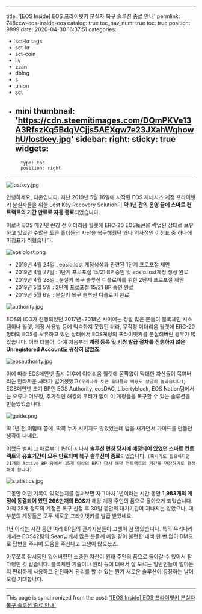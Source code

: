 
---
title: '[EOS Inside] EOS 프라이빗키 분실자 복구 솔루션 종료 안내'
permlink: 748ccw-eos-inside-eos
catalog: true
toc_nav_num: true
toc: true
position: 9999
date: 2020-04-30 16:37:51
categories:
- sct-kr
tags:
- sct-kr
- sct-coin
- liv
- zzan
- dblog
- s
- union
- sct
- mini
thumbnail: 'https://cdn.steemitimages.com/DQmPKVe13A3RfszKq5BdgVCjjs5AEXgw7e23JXahWghowhU/lostkey.jpg'
sidebar:
    right:
        sticky: true
widgets:
    -
        type: toc
        position: right
---


![lostkey.jpg](https://cdn.steemitimages.com/DQmPKVe13A3RfszKq5BdgVCjjs5AEXgw7e23JXahWghowhU/lostkey.jpg)

안녕하세요, 디온입니다. 지난 2019년 5월 16일에 시작된 EOS 제네시스 계정 프라이빗키 분실자들을 위한 Lost Key Recovery Solution이 **약 1년 간의 운영 끝에 스마트 컨트랙트의 기간 만료로 자동 종료**되었습니다. 

이로써 EOS 메인넷 런칭 전 이더리움 월렛에 ERC-20 EOS토큰을 락업된 상태로 보유하고 있었던 수많은 토큰 홀더들의 자산을 복구해줬던 꽤나 역사적인 이정표 중 하나에 마침표가 찍혔습니다.

![eosiolost.png](https://cdn.steemitimages.com/DQmShTcZRvatCZTYeF3YNFAnUvneQ5B41HDskTLQzNxqSA8/eosiolost.png)


- 2019년 4월 24일 : eosio.lost 계정생성과 관련된 1단계 프로포절 제안
- 2019년 4월 27일 : 1단계 프로포절 15/21 BP 승인 및 eosio.lost계정 생성 완료
- 2019년 4월 28일 : 분실키 복구 솔루션 디플로이를 위한 2단계 프로포절 제안
- 2019년 5월 5일 : 2단계 프로포절 15/21 BP 승인 완료
- 2019년 5월 6일 : 분실키 복구 솔루션 디플로이 완료

![authority.jpg](https://cdn.steemitimages.com/DQmdemEGn2evgwTEnGdWkLQRhm8DdnQaYhCCWjNv6dFtcTU/authority.jpg)

EOS의 ICO가 진행되었던 2017년~2018년 사이에는 정말 많은 분들이 블록체인 시스템이나 월렛, 계정 사용법 등에 익숙하지 못했던 터라, 무작정 이더리움 월렛에 ERC-20 형태의 EOS를 보유하고 있던 상태에서 EOS계정의 프라이빗키를 분실해버린 경우가 많았습니다. 이와 더불어, 아예 처음부터 **계정 등록 및 키쌍 발급 절차를 진행하지 않은 Unregistered Account도 굉장히 많았죠.**

![eosauthority.jpg](https://cdn.steemitimages.com/DQmS9ixu1afVZ2mNpiLkRkRrxLsw9t2cRVBkro4nSdppugS/eosauthority.jpg)

이에 따라 EOS메인넷 출시 이후에 이더리움 월렛에 꼼짝없이 막대한 자산들이 묶여버리는 안타까운 사태가 벌어졌었고`(우리나라 토큰 홀더들의 비중도 상당히 높았습니다)`, EOS메인넷 초기 BP인 EOS Authority, eosDAC, Libertyblock, EOS Nation팀에서는 오류나 어뷰징, 추가적인 해킹의 우려가 없이 이 계정들을 복구할 수 있는 솔루션을 만들었었습니다. 

![guide.png](https://cdn.steemitimages.com/DQmTzyUdF167Sit5EgnUcUAtZXVwdfSPhuyfdSXHSozz1LY/guide.png)

딱 1년 전 이맘때 쯤에, 딱히 누가 시키지도 않았었는데 밤을 새가면서 가이드를 만들던 생각이 나네요.

어쨌든 벌써 그 때로부터 1년이 지나서 **솔루션 런칭 당시에 예정되어 있었던 스마트 컨트랙트의 유효기간이 모두 만료되며 복구 솔루션이 종료**되었습니다. `(혹시라도 필요하다면 21개의 Active BP 중에서 15개 이상의 BP가 다시 해당 컨트랙트의 기간을 연장하기로 결정해야 합니다)`

![statistics.jpg](https://cdn.steemitimages.com/DQmWcRYiYHs7krAXmafB4V2dEDotKZfqd7AUfp5qeFwgNQk/statistics.jpg)

그동안 어떤 기록이 있었는지를 살펴보면 자그마치 1년이라는 시간 동안 **1,983개의 계정에 동결되어 있던 266만개의 EOS**가 해당 계정 주인의 품으로 돌아오게 되었습니다. 아직 25개 정도의 계정은 복구 신청 후 30일 동안의 대기기간이 지나지는 않았으나, 대부분의 계정들은 모두 새로운 프라이빗키를 발급 받았네요.

1년 이라는 시간 동안 여러 BP팀의 관계자분들이 고생이 참 많았습니다. 특히 우리나라에서는 EOS42팀의 Sean님께서 많은 분들께 매일 같이 불편한 내색 한 번 없이 DM으로 답변을 주시며 도움을 주신다고 고생이 많으셨죠.

아무쪼록 잠시동안 잃어버렸던 소중한 자산이 원래 주인의 품으로 돌아갈 수 있어서 참 다행인 것 같습니다. 블록체인 기술이나 원리 등에 대해서 잘 모르는 일반인들이 얼마든지 편리하게 사용하고 안전하게 관리를 할 수 있는 뭔가 새로운 솔루션이 등장하는 날이 오길 기대합니다.

- - -

This page is synchronized from the post: ['[EOS Inside] EOS 프라이빗키 분실자 복구 솔루션 종료 안내'](https://steemit.com/@donekim/748ccw-eos-inside-eos)
